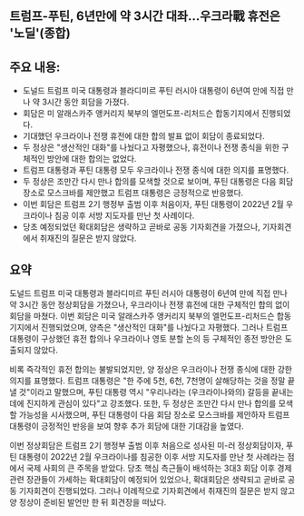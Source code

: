 ## 트럼프-푸틴, 6년만에 약 3시간 대좌…우크라戰 휴전은 '노딜'(종합)

## 주요 내용:
*   도널드 트럼프 미국 대통령과 블라디미르 푸틴 러시아 대통령이 6년여 만에 직접 만나 약 3시간 동안 회담을 가졌다.
*   회담은 미 알래스카주 앵커리지 북부의 엘먼도프-리처드슨 합동기지에서 진행되었다.
*   기대했던 우크라이나 전쟁 휴전에 대한 합의 발표 없이 회담이 종료되었다.
*   두 정상은 "생산적인 대화"를 나눴다고 자평했으나, 휴전이나 전쟁 종식을 위한 구체적인 방안에 대한 합의는 없었다.
*   트럼프 대통령과 푸틴 대통령 모두 우크라이나 전쟁 종식에 대한 의지를 표명했다.
*   두 정상은 조만간 다시 만나 합의를 모색할 것으로 보이며, 푸틴 대통령은 다음 회담 장소로 모스크바를 제안했고 트럼프 대통령은 긍정적으로 반응했다.
*   이번 회담은 트럼프 2기 행정부 출범 이후 처음이자, 푸틴 대통령이 2022년 2월 우크라이나 침공 이후 서방 지도자를 만난 첫 사례이다.
*   당초 예정되었던 확대회담은 생략하고 곧바로 공동 기자회견을 가졌으나, 기자회견에서 취재진의 질문은 받지 않았다.

## 요약

도널드 트럼프 미국 대통령과 블라디미르 푸틴 러시아 대통령이 6년여 만에 직접 만나 약 3시간 동안 정상회담을 가졌으나, 우크라이나 전쟁 휴전에 대한 구체적인 합의 없이 회담을 마쳤다. 이번 회담은 미국 알래스카주 앵커리지 북부의 엘먼도프-리처드슨 합동기지에서 진행되었으며, 양측은 "생산적인 대화"를 나눴다고 자평했다. 그러나 트럼프 대통령이 구상했던 휴전 합의나 우크라이나 영토 분할 논의 등 구체적인 종전 방안은 도출되지 않았다.

비록 즉각적인 휴전 합의는 불발되었지만, 양 정상은 우크라이나 전쟁 종식에 대한 강한 의지를 표명했다. 트럼프 대통령은 "한 주에 5천, 6천, 7천명이 살해당하는 것을 정말 끝낼 것"이라고 말했으며, 푸틴 대통령 역시 "우리나라는 (우크라이나와의) 갈등을 끝내는 데에 진지하게 관심이 있다"고 강조했다. 또한, 두 정상은 조만간 다시 만나 합의를 모색할 가능성을 시사했으며, 푸틴 대통령이 다음 회담 장소로 모스크바를 제안하자 트럼프 대통령이 긍정적인 반응을 보여 향후 추가 회담에 대한 기대감을 높였다.

이번 정상회담은 트럼프 2기 행정부 출범 이후 처음으로 성사된 미-러 정상회담이자, 푸틴 대통령이 2022년 2월 우크라이나를 침공한 이후 서방 지도자를 만난 첫 사례라는 점에서 국제 사회의 큰 주목을 받았다. 당초 핵심 측근들이 배석하는 3대3 회담 이후 경제 관련 장관들이 가세하는 확대회담이 예정되어 있었으나, 확대회담은 생략되고 곧바로 공동 기자회견이 진행되었다. 그러나 이례적으로 기자회견에서 취재진의 질문은 받지 않고 양 정상이 준비된 발언만 한 뒤 회견장을 떠났다.